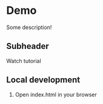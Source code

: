 # Demo

Some description!

## Subheader

Watch tutorial 

## Local development
1. Open index.html in your browser

